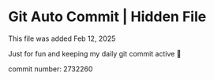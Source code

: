 # Git Auto Commit | Hidden File

This file was added Feb 12, 2025

Just for fun and keeping my daily git commit active 🤪

commit number: 2732260
